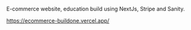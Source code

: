 E-commerce website, education build using NextJs, Stripe and Sanity.

https://ecommerce-buildone.vercel.app/

